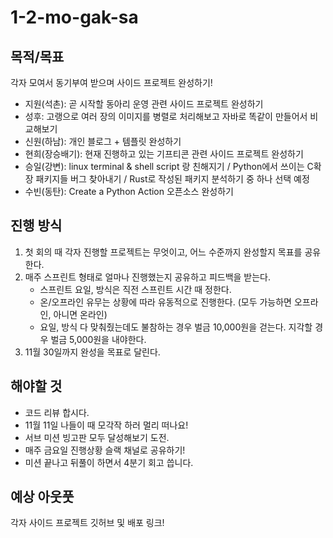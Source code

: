 # 1-2-mo-gak-sa

## 목적/목표
각자 모여서 동기부여 받으며 사이드 프로젝트 완성하기!
- 지원(석촌): 곧 시작할 동아리 운영 관련 사이드 프로젝트 완성하기
- 성후: 고랭으로 여러 장의 이미지를 병렬로 처리해보고 자바로 똑같이 만들어서 비교해보기
- 신원(하남): 개인 블로그 + 템플릿 완성하기
- 현희(장승배기): 현재 진행하고 있는 기프티콘 관련 사이드 프로젝트 완성하기
- 승일(강변): linux terminal & shell script 랑 친해지기 / Python에서 쓰이는 C확장 패키지들 버그 찾아내기 / Rust로 작성된 패키지 분석하기 중 하나 선택 예정
- 수빈(동탄): Create a Python Action 오픈소스 완성하기

## 진행 방식
1. 첫 회의 때 각자 진행할 프로젝트는 무엇이고, 어느 수준까지 완성할지 목표를 공유한다.
2. 매주 스프린트 형태로 얼마나 진행했는지 공유하고 피드백을 받는다.
   - 스프린트 요일, 방식은 직전 스프린트 시간 때 정한다.
   - 온/오프라인 유무는 상황에 따라 유동적으로 진행한다. (모두 가능하면 오프라인, 아니면 온라인)
   - 요일, 방식 다 맞춰줬는데도 불참하는 경우 벌금 10,000원을 걷는다. 지각할 경우 벌금 5,000원을 내야한다.
3. 11월 30일까지 완성을 목표로 달린다.

## 해야할 것
- 코드 리뷰 합시다.
- 11월 11일 나들이 때 모각작 하러 멀리 떠나요!
- 서브 미션 빙고판 모두 달성해보기 도전.
- 매주 금요일 진행상황 슬랙 채널로 공유하기!
- 미션 끝나고 뒤풀이 하면서 4분기 회고 씁니다.

## 예상 아웃풋
각자 사이드 프로젝트 깃허브 및 배포 링크!
